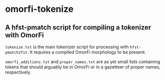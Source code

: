 # omorfi-tokenize

## A hfst-pmatch script for compiling a tokenizer with OmorFi

`tokenize.txt` is the main tokenizer script for processing with `hfst-pmatch2fst`. It requires a compiled OmorFi morphology to be present.

`omorfi_additions.txt` and `proper_names.txt` are as yet small lists containing tokens that should arguably be in OmorFi or in a gazetteer of proper names, respectively.
